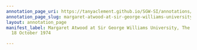```yaml
---
annotation_page_uri: https://tanyaclement.github.io/SGW-SI/annotations/margaret-atwood-at-sir-george-williams-university-the-poetry-series-18-october-1974-canvas-1--font-color---ff0000--recording-equipment--font-.json
annotation_page_slug: margaret-atwood-at-sir-george-williams-university-the-poetry-series-18-october-1974-canvas-1--font-color---ff0000--recording-equipment--font-
layout: annotation_page
manifest_label: Margaret Atwood at Sir George Williams University, The Poetry Series,
  18 October 1974

---
```

